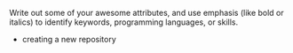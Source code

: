 Write out some of your awesome attributes, and use emphasis (like bold or italics) to identify keywords, programming languages, or skills.
* creating a new repository
